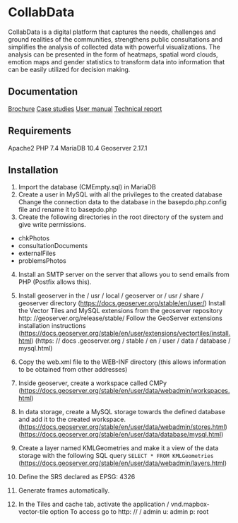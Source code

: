 # CollabData

CollabData is a digital platform that captures the needs, challenges and ground realities of the communities, strengthens public consultations and simplifies the analysis of collected data with powerful visualizations. The analysis can be presented in the form of heatmaps, spatial word clouds, emotion maps and gender statistics to transform data into information that can be easily utilized for decision making.

## Documentation

[Brochure](https://docs.google.com/presentation/d/1cn-GMQRDLWvNWqt6snN6bx9FEzwd0IcFKbU8wzVbTV8/edit?usp=sharing)
[Case studies](https://docs.google.com/presentation/d/1_XhcyJJ7WuMTIlEh21QwxI0BRl5TeK6XX_eF5ZZb9tg/edit?usp=sharing)
[User manual](https://docs.google.com/presentation/d/10AiJfQyb_M3Tf4GhkzQ3Xa-gcBT2wVNmjqb6hwNB50s/edit?usp=sharing)
[Technical report](https://docs.google.com/document/d/1o8Xe606uJvrQkNmL5yw4hHcx1wMyXCl3OzUY-HqBwBc/edit?usp=sharing)

## Requirements

Apache2
PHP 7.4
MariaDB 10.4
Geoserver 2.17.1

## Installation

1. Import the database (CMEmpty.sql) in MariaDB
2. Create a user in MySQL with all the privileges to the created database Change the connection data to the database in the basepdo.php.config file and rename it to basepdo.php
3. Create the following directories in the root directory of the system and give write permissions.

- chkPhotos
- consultationDocuments
- externalFiles
- problemsPhotos

4. Install an SMTP server on the server that allows you to send emails from PHP (Postfix allows this).

5. Install geoserver in the / usr / local / geoserver or / usr / share / geoserver directory (https://docs.geoserver.org/stable/en/user/) Install the Vector Tiles and MySQL extensions from the geoserver repository http: //geoserver.org/release/stable/ Follow the GeoServer extensions installation instructions (https://docs.geoserver.org/stable/en/user/extensions/vectortiles/install.html) (https: // docs .geoserver.org / stable / en / user / data / database / mysql.html)
6. Copy the web.xml file to the WEB-INF directory (this allows information to be obtained from other addresses)
7. Inside geoserver, create a workspace called CMPy (https://docs.geoserver.org/stable/en/user/data/webadmin/workspaces.html)
8. In data storage, create a MySQL storage towards the defined database and add it to the created workspace. (https://docs.geoserver.org/stable/en/user/data/webadmin/stores.html) (https://docs.geoserver.org/stable/en/user/data/database/mysql.html)
9. Create a layer named KMLGeometries and make it a view of the data storage with the following SQL query 
```SELECT * FROM KMLGeometries``` (https://docs.geoserver.org/stable/en/user/data/webadmin/layers.html)
10. Define the SRS declared as EPSG: 4326
11. Generate frames automatically.
12. In the Tiles and cache tab, activate the application / vnd.mapbox-vector-tile option
To access go to http: // <installation address> / admin
u: admin p: root
